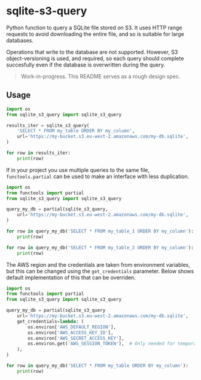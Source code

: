 # sqlite-s3-query

Python function to query a SQLite file stored on S3. It uses HTTP range requests to avoid downloading the entire file, and so is suitable for large databases.

Operations that write to the database are not supported. However, S3 object-versioning is used, and required, so each query should complete succesfully even if the database is overwritten during the query.

> Work-in-progress. This README serves as a rough design spec.


## Usage

```python
import os
from sqlite_s3_query import sqlite_s3_query

results_iter = sqlite_s3_query(
    'SELECT * FROM my_table ORDER BY my_column',
    url='https://my-bucket.s3.eu-west-2.amazonaws.com/my-db.sqlite',
)

for row in results_iter:
    print(row)
```

If in your project you use multiple queries to the same file, `functools.partial` can be used to make an interface with less duplication.

```python
import os
from functools import partial
from sqlite_s3_query import sqlite_s3_query

query_my_db = partial(sqlite_s3_query,
    url='https://my-bucket.s3.eu-west-2.amazonaws.com/my-db.sqlite',
)

for row in query_my_db('SELECT * FROM my_table_1 ORDER BY my_column'):
    print(row)

for row in query_my_db('SELECT * FROM my_table_2 ORDER BY my_column'):
    print(row)
```

The AWS region and the credentials are taken from environment variables, but this can be changed using the `get_credentials` parameter. Below shows default implementation of this that can be overriden.

```python
import os
from functools import partial
from sqlite_s3_query import sqlite_s3_query

query_my_db = partial(sqlite_s3_query
    url='https://my-bucket.s3.eu-west-2.amazonaws.com/my-db.sqlite',
    get_credentials=lambda: (
        os.environ['AWS_DEFAULT_REGION'],
        os.environ['AWS_ACCESS_KEY_ID'],
        os.environ['AWS_SECRET_ACCESS_KEY'],
        os.environ.get('AWS_SESSION_TOKEN'),  # Only needed for temporary credentials
    ),
)

for row in query_my_db('SELECT * FROM my_table ORDER BY my_column'):
    print(row)
```
